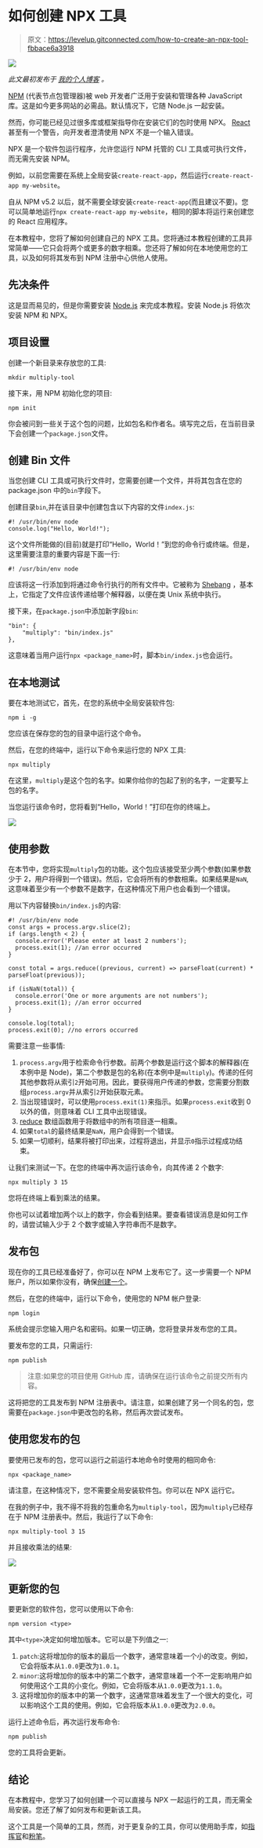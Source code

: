 # 如何创建 NPX 工具

> 原文：<https://levelup.gitconnected.com/how-to-create-an-npx-tool-fbbace6a3918>

![](img/5b53d4b3607f276d718c3a1dcc999fcd.png)

*此文最初发布于* [*我的个人博客*](https://blog.shahednasser.com/how-to-create-a-npx-tool/) *。*

[NPM](https://www.npmjs.com) (代表节点包管理器)被 web 开发者广泛用于安装和管理各种 JavaScript 库。这是如今更多网站的必需品。默认情况下，它随 Node.js 一起安装。

然而，你可能已经见过很多库或框架指导你在安装它们的包时使用 NPX。 [React](https://reactjs.org/docs/create-a-new-react-app.html) 甚至有一个警告，向开发者澄清使用 NPX 不是一个输入错误。

NPX 是一个软件包运行程序，允许您运行 NPM 托管的 CLI 工具或可执行文件，而无需先安装 NPM。

例如，以前您需要在系统上全局安装`create-react-app`，然后运行`create-react-app my-website`。

自从 NPM v5.2 以后，就不需要全球安装`create-react-app`(而且建议不要)。您可以简单地运行`npx create-react-app my-website`，相同的脚本将运行来创建您的 React 应用程序。

在本教程中，您将了解如何创建自己的 NPX 工具。您将通过本教程创建的工具非常简单——它只会将两个或更多的数字相乘。您还将了解如何在本地使用您的工具，以及如何将其发布到 NPM 注册中心供他人使用。

## 先决条件

这是显而易见的，但是你需要安装 [Node.js](https://nodejs.dev) 来完成本教程。安装 Node.js 将依次安装 NPM 和 NPX。

## 项目设置

创建一个新目录来存放您的工具:

```
mkdir multiply-tool
```

接下来，用 NPM 初始化您的项目:

```
npm init
```

你会被问到一些关于这个包的问题，比如包名和作者名。填写完之后，在当前目录下会创建一个`package.json`文件。

## 创建 Bin 文件

当您创建 CLI 工具或可执行文件时，您需要创建一个文件，并将其包含在您的 package.json 中的`bin`字段下。

创建目录`bin`,并在该目录中创建包含以下内容的文件`index.js`:

```
#! /usr/bin/env node
console.log("Hello, World!");
```

这个文件所能做的(目前)就是打印“Hello，World！”到您的命令行或终端。但是，这里需要注意的重要内容是下面一行:

```
#! /usr/bin/env node
```

应该将这一行添加到将通过命令行执行的所有文件中。它被称为 [Shebang](https://en.wikipedia.org/wiki/Shebang_(Unix)) ，基本上，它指定了文件应该传递给哪个解释器，以便在类 Unix 系统中执行。

接下来，在`package.json`中添加新字段`bin`:

```
"bin": {
	"multiply": "bin/index.js"
},
```

这意味着当用户运行`npx <package_name>`时，脚本`bin/index.js`也会运行。

## 在本地测试

要在本地测试它，首先，在您的系统中全局安装软件包:

```
npm i -g
```

您应该在保存您的包的目录中运行这个命令。

然后，在您的终端中，运行以下命令来运行您的 NPX 工具:

```
npx multiply
```

在这里，`multiply`是这个包的名字。如果你给你的包起了别的名字，一定要写上包的名字。

当您运行该命令时，您将看到“Hello，World！”打印在你的终端上。

![](img/e58b943a555c9cbcbf4dded0828f03b8.png)

## 使用参数

在本节中，您将实现`multiply`包的功能。这个包应该接受至少两个参数(如果参数少于 2，用户将得到一个错误)。然后，它会将所有的参数相乘。如果结果是`NaN`,这意味着至少有一个参数不是数字，在这种情况下用户也会看到一个错误。

用以下内容替换`bin/index.js`的内容:

```
#! /usr/bin/env node
const args = process.argv.slice(2);
if (args.length < 2) {
  console.error('Please enter at least 2 numbers');
  process.exit(1); //an error occurred
}

const total = args.reduce((previous, current) => parseFloat(current) * parseFloat(previous));

if (isNaN(total)) {
  console.error('One or more arguments are not numbers');
  process.exit(1); //an error occurred
}

console.log(total);
process.exit(0); //no errors occurred
```

需要注意一些事情:

1.  `process.argv`用于检索命令行参数。前两个参数是运行这个脚本的解释器(在本例中是 Node)，第二个参数是包的名称(在本例中是`multiply`)。传递的任何其他参数将从索引`2`开始可用。因此，要获得用户传递的参数，您需要分割数组`process.argv`并从索引`2`开始获取元素。
2.  当出现错误时，可以使用`process.exit(1)`来指示。如果`process.exit`收到 0 以外的值，则意味着 CLI 工具中出现错误。
3.  [reduce](https://developer.mozilla.org/en-US/docs/Web/JavaScript/Reference/Global_Objects/Array/Reduce) 数组函数用于将数组中的所有项目逐一相乘。
4.  如果`total`的最终结果是`NaN`，用户会得到一个错误。
5.  如果一切顺利，结果将被打印出来，过程将退出，并显示`0`指示过程成功结束。

让我们来测试一下。在您的终端中再次运行该命令，向其传递 2 个数字:

```
npx multiply 3 15
```

您将在终端上看到乘法的结果。

你也可以试着增加两个以上的数字，你会看到结果。要查看错误消息是如何工作的，请尝试输入少于 2 个数字或输入字符串而不是数字。

## 发布包

现在你的工具已经准备好了，你可以在 NPM 上发布它了。这一步需要一个 NPM 账户，所以如果你没有，确保[创建一个](https://www.npmjs.com/signup)。

然后，在您的终端中，运行以下命令，使用您的 NPM 帐户登录:

```
npm login
```

系统会提示您输入用户名和密码。如果一切正确，您将登录并发布您的工具。

要发布您的工具，只需运行:

```
npm publish
```

> 注意:如果您的项目使用 GitHub 库，请确保在运行该命令之前提交所有内容。

这将把您的工具发布到 NPM 注册表中。请注意，如果创建了另一个同名的包，您需要在`package.json`中更改包的名称，然后再次尝试发布。

## 使用您发布的包

要使用已发布的包，您可以运行之前运行本地命令时使用的相同命令:

```
npx <package_name>
```

请注意，在这种情况下，您不需要全局安装软件包。你可以在 NPX 运行它。

在我的例子中，我不得不将我的包重命名为`multiply-tool`，因为`multiply`已经存在于 NPM 注册表中。然后，我运行了以下命令:

```
npx multiply-tool 3 15
```

并且接收乘法的结果:

![](img/8886f607d388e1412645034d5fd07452.png)

## 更新您的包

要更新您的软件包，您可以使用以下命令:

```
npm version <type>
```

其中`<type>`决定如何增加版本。它可以是下列值之一:

1.  `patch`:这将增加你的版本的最后一个数字，通常意味着一个小的改变。例如，它会将版本从`1.0.0`更改为`1.0.1`。
2.  `minor`:这将增加你的版本中的第二个数字，通常意味着一个不一定影响用户如何使用这个工具的小变化。例如，它会将版本从`1.0.0`更改为`1.1.0`。
3.  这将增加你的版本中的第一个数字，这通常意味着发生了一个很大的变化，可以影响这个工具的使用。例如，它会将版本从`1.0.0`更改为`2.0.0`。

运行上述命令后，再次运行发布命令:

```
npm publish
```

您的工具将会更新。

## 结论

在本教程中，您学习了如何创建一个可以直接与 NPX 一起运行的工具，而无需全局安装。您还了解了如何发布和更新该工具。

这个工具是一个简单的工具，然而，对于更复杂的工具，你可以使用助手库，如[指挥官](https://www.npmjs.com/package/commander)和[粉笔](https://www.npmjs.com/package/chalk)。